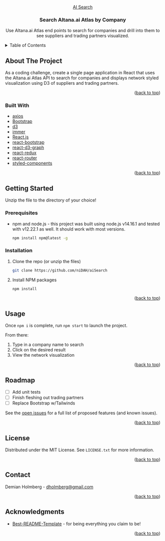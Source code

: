 <div id="top"></div>
<!--
*** Thanks for checking out the Best-README-Template. If you have a suggestion
*** that would make this better, please fork the repo and create a pull request
*** or simply open an issue with the tag "enhancement".
*** Don't forget to give the project a star!
*** Thanks again! Now go create something AMAZING! :D
-->

<!-- PROJECT SHIELDS -->
<!--
*** I'm using markdown "reference style" links for readability.
*** Reference links are enclosed in brackets [ ] instead of parentheses ( ).
*** See the bottom of this document for the declaration of the reference variables
*** for contributors-url, forks-url, etc. This is an optional, concise syntax you may use.
*** https://www.markdownguide.org/basic-syntax/#reference-style-links
-->
<!-- PROJECT LOGO -->
<br />
<div align="center">
  <a href="https://github.com/niDAH/aiSearch">
    AI Search
  </a>

<h3 align="center">Search Altana.ai Atlas by Company</h3>

  <p align="center">
    Use Altana.ai Atlas end points to search for companies and drill into them to see suppliers and trading partners visualized.
  </p>
</div>


<!-- TABLE OF CONTENTS -->
<details>
  <summary>Table of Contents</summary>
  <ol>
    <li>
      <a href="#about-the-project">About The Project</a>
      <ul>
        <li><a href="#built-with">Built With</a></li>
      </ul>
    </li>
    <li>
      <a href="#getting-started">Getting Started</a>
      <ul>
        <li><a href="#prerequisites">Prerequisites</a></li>
        <li><a href="#installation">Installation</a></li>
      </ul>
    </li>
    <li><a href="#usage">Usage</a></li>
    <li><a href="#roadmap">Roadmap</a></li>
    <li><a href="#contributing">Contributing</a></li>
    <li><a href="#license">License</a></li>
    <li><a href="#contact">Contact</a></li>
    <li><a href="#acknowledgments">Acknowledgments</a></li>
  </ol>
</details>



<!-- ABOUT THE PROJECT -->
## About The Project

As a coding challenge, create a single page application in React that uses the Altana.ai Atlas API to search for companies and displays network styled visualization using D3 of suppliers and trading partners.

<p align="right">(<a href="#top">back to top</a>)</p>

### Built With

* [axios](https://axios-http.com/)
* [Bootstrap](https://getbootstrap.com/)
* [d3](https://d3js.org/)
* [immer](https://immerjs.github.io/immer/)
* [React.js](https://reactjs.org/)
* [react-bootstrap](https://react-bootstrap.github.io/)
* [react-d3-graph](https://github.com/danielcaldas/react-d3-graph)
* [react-redux](https://redux.js.org/)
* [react-router](https://reactrouter.com/)
* [styled-components](https://styled-components.com/)

<p align="right">(<a href="#top">back to top</a>)</p>

<!-- GETTING STARTED -->
## Getting Started

Unzip the file to the directory of your choice!

### Prerequisites

* npm and node.js - this project was built using node.js v14.16.1 and tested with v12.22.1 as well. It should work with most versions.
  ```sh
  npm install npm@latest -g
  ```

### Installation

1. Clone the repo (or unzip the files)
   ```sh
   git clone https://github.com/niDAH/aiSearch
   ```
3. Install NPM packages
   ```sh
   npm install
   ```

<p align="right">(<a href="#top">back to top</a>)</p>

<!-- USAGE EXAMPLES -->
## Usage

Once `npm i` is complete, run `npm start` to launch the project.

From there:
1. Type in a company name to search
2. Click on the desired result
3. View the network visualization

<p align="right">(<a href="#top">back to top</a>)</p>

<!-- ROADMAP -->
## Roadmap

- [ ] Add unit tests
- [ ] Finish fleshing out trading partners
- [ ] Replace Bootstrap w/Tailwinds

See the [open issues](https://github.com/github_username/repo_name/issues) for a full list of proposed features (and known issues).

<p align="right">(<a href="#top">back to top</a>)</p>

<!-- LICENSE -->
## License

Distributed under the MIT License. See `LICENSE.txt` for more information.

<p align="right">(<a href="#top">back to top</a>)</p>

<!-- CONTACT -->
## Contact

Demian Holmberg - dholmberg@gmail.com

<p align="right">(<a href="#top">back to top</a>)</p>

<!-- ACKNOWLEDGMENTS -->
## Acknowledgments

* [Best-README-Template](https://github.com/othneildrew/Best-README-Template) - for being everything you claim to be!

<p align="right">(<a href="#top">back to top</a>)</p>
